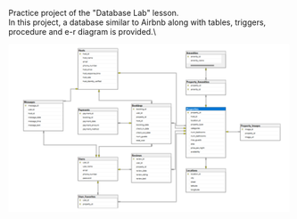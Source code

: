Practice project of the "Database Lab" lesson.\
In this project, a database similar to Airbnb along with tables, triggers, procedure and e-r diagram is provided.\

![alt text](image.png)